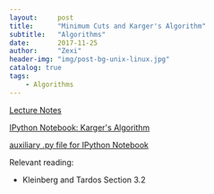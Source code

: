 ```yaml
---
layout:     post
title:      "Minimum Cuts and Karger's Algorithm"
subtitle:   "Algorithms"
date:       2017-11-25
author:     "Zexi"
header-img: "img/post-bg-unix-linux.jpg"
catalog: true
tags:
    - Algorithms
---
```


[Lecture Notes](/blog/docs/algorithms/CS161Lecture15.pdf)

[IPython Notebook: Karger's Algorithm](/blog/docs/algorithms/lecture16_karger.html)

[auxiliary .py file for IPython Notebook](/blog/docs/algorithms/graphStuff3.py)

Relevant reading:

* Kleinberg and Tardos Section 3.2